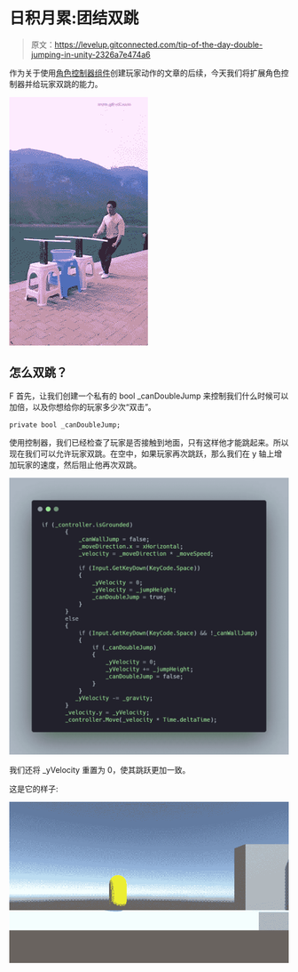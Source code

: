 # 日积月累:团结双跳

> 原文：<https://levelup.gitconnected.com/tip-of-the-day-double-jumping-in-unity-2326a7e474a6>

作为关于使用[角色控制器组件](https://novusxdev.medium.com/tip-of-the-day-character-controller-in-unity-4516644f695)创建玩家动作的文章的后续，今天我们将扩展角色控制器并给玩家双跳的能力。

![](img/829268145ef4f57d069267590ff90df0.png)

## 怎么双跳？

F 首先，让我们创建一个私有的 bool _canDoubleJump 来控制我们什么时候可以加倍，以及你想给你的玩家多少次“双击”。

```
private bool _canDoubleJump;
```

使用控制器，我们已经检查了玩家是否接触到地面，只有这样他才能跳起来。所以现在我们可以允许玩家双跳。在空中，如果玩家再次跳跃，那么我们在 y 轴上增加玩家的速度，然后阻止他再次双跳。

![](img/b508023e136607fc3906cf236a50d35b.png)

我们还将 _yVelocity 重置为 0，使其跳跃更加一致。

这是它的样子:

![](img/9427ab9b88433eb38273e2d250d45b13.png)